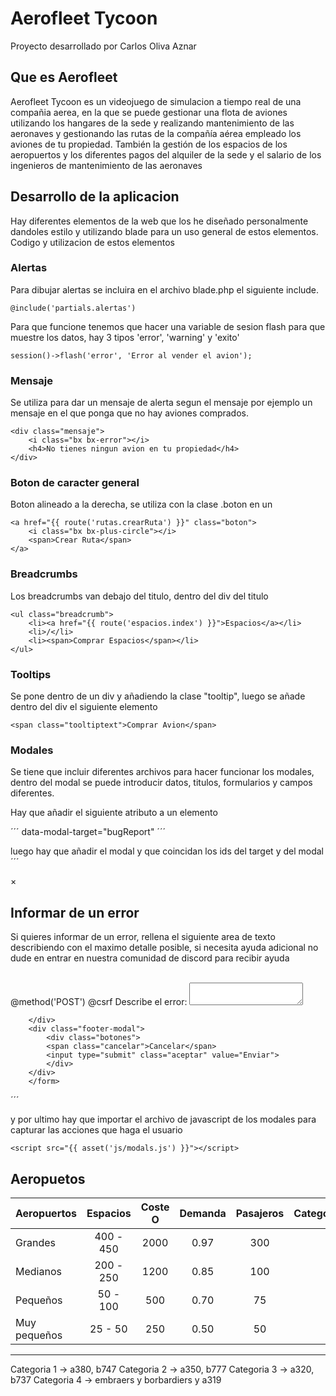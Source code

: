 # Aerofleet Tycoon

Proyecto desarrollado por Carlos Oliva Aznar

## Que es Aerofleet

Aerofleet Tycoon es un videojuego de simulacion a tiempo real de una compañia aerea, en la que se puede gestionar una flota de aviones utilizando los hangares de la sede y realizando mantenimiento de las aeronaves y gestionando las rutas de la compañía aérea empleado los aviones de tu propiedad. También la gestión de los espacios de los aeropuertos y los diferentes
pagos del alquiler de la sede y el salario de los ingenieros de mantenimiento de las aeronaves

## Desarrollo de la aplicacion

Hay diferentes elementos de la web que los he diseñado personalmente dandoles estilo y utilizando blade para un uso general de estos elementos. Codigo y utilizacion de estos elementos

### Alertas

Para dibujar alertas se incluira en el archivo blade.php el siguiente include.

```
@include('partials.alertas')
```

Para que funcione tenemos que hacer una variable de sesion flash para que muestre los datos, hay 3 tipos 'error', 'warning' y 'exito'

```
session()->flash('error', 'Error al vender el avion');
```

### Mensaje

Se utiliza para dar un mensaje de alerta segun el mensaje por ejemplo un mensaje en el que ponga que no hay aviones comprados.

```
<div class="mensaje">
    <i class="bx bx-error"></i>
    <h4>No tienes ningun avion en tu propiedad</h4>
</div>
```

### Boton de caracter general

Boton alineado a la derecha, se utiliza con la clase .boton en un <a>

```
<a href="{{ route('rutas.crearRuta') }}" class="boton">
    <i class="bx bx-plus-circle"></i>
    <span>Crear Ruta</span>
</a>
```

### Breadcrumbs

Los breadcrumbs van debajo del titulo, dentro del div del titulo

```
<ul class="breadcrumb">
    <li><a href="{{ route('espacios.index') }}">Espacios</a></li>
    <li>/</li>
    <li><span>Comprar Espacios</span></li>
</ul>
```

### Tooltips

Se pone dentro de un div y añadiendo la clase "tooltip", luego se añade dentro del div el siguiente elemento

```
<span class="tooltiptext">Comprar Avion</span>
```

### Modales

Se tiene que incluir diferentes archivos para hacer funcionar los modales, dentro del modal se puede introducir datos, titulos, formularios y campos diferentes.

Hay que añadir el siguiente atributo a un elemento <a>

´´´
data-modal-target="bugReport"
´´´

luego hay que añadir el modal y que coincidan los ids del target y del modal
´´´
<div class="modal" id="bugReport">
    <div class="contenido-modal">
        <form action="{{ route('bugreport') }}" method="POST">
        <div class="cabecera-modal">
            <span class="cerrar-modal">&times;</span>
            <h2>Informar de un error</h2>
        </div>
        <div class="cuerpo-modal">
            <p>Si quieres informar de un error, rellena el siguiente area de texto describiendo con el maximo detalle posible, si necesita ayuda adicional no dude en entrar en nuestra comunidad de discord para recibir ayuda</p><br>
            @method('POST')
            @csrf
            <label for="texto">Describe el error:</label>
            <textarea name="informe" id="informe"></textarea>
            
        </div>
        <div class="footer-modal">
            <div class="botones">
            <span class="cancelar">Cancelar</span>
            <input type="submit" class="aceptar" value="Enviar">
            </div>
        </div>
        </form>
        
</div>
´´´

y por ultimo hay que importar el archivo de javascript de los modales para capturar las acciones que haga el usuario

```
<script src="{{ asset('js/modals.js') }}"></script>
```


## Aeropuetos

| Aeropuertos   | Espacios      | Coste O  | Demanda | Pasajeros | Categoria  |
| :------------ | :----------:  | :------: | :------:| :--------:| ---------: |
| Grandes       |   400 - 450   | 2000     | 0.97    | 300       | 1          |
| Medianos      |   200 - 250   | 1200     | 0.85    | 100       | 2          |
| Pequeños      |   50 - 100    | 500      | 0.70    | 75        | 3          |
| Muy pequeños  |   25 - 50     | 250      | 0.50    | 50        | 4          |

***
Categoria 1 -> a380, b747
Categoria 2 -> a350, b777
Categoria 3 -> a320, b737
Categoria 4 -> embraers y borbardiers y a319
